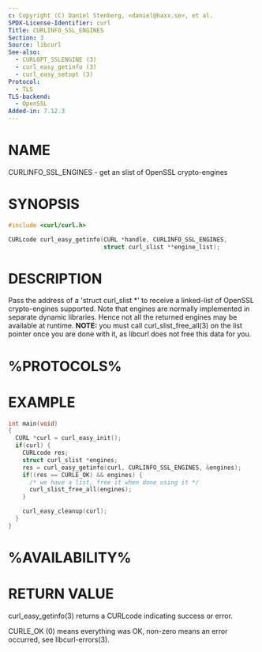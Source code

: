 ```yaml
---
c: Copyright (C) Daniel Stenberg, <daniel@haxx.se>, et al.
SPDX-License-Identifier: curl
Title: CURLINFO_SSL_ENGINES
Section: 3
Source: libcurl
See-also:
  - CURLOPT_SSLENGINE (3)
  - curl_easy_getinfo (3)
  - curl_easy_setopt (3)
Protocol:
  - TLS
TLS-backend:
  - OpenSSL
Added-in: 7.12.3
---
```


# NAME

CURLINFO_SSL_ENGINES - get an slist of OpenSSL crypto-engines

# SYNOPSIS

~~~c
#include <curl/curl.h>

CURLcode curl_easy_getinfo(CURL *handle, CURLINFO_SSL_ENGINES,
                           struct curl_slist **engine_list);
~~~

# DESCRIPTION

Pass the address of a 'struct curl_slist *' to receive a linked-list of
OpenSSL crypto-engines supported. Note that engines are normally implemented
in separate dynamic libraries. Hence not all the returned engines may be
available at runtime. **NOTE:** you must call curl_slist_free_all(3)
on the list pointer once you are done with it, as libcurl does not free this
data for you.

# %PROTOCOLS%

# EXAMPLE

~~~c
int main(void)
{
  CURL *curl = curl_easy_init();
  if(curl) {
    CURLcode res;
    struct curl_slist *engines;
    res = curl_easy_getinfo(curl, CURLINFO_SSL_ENGINES, &engines);
    if((res == CURLE_OK) && engines) {
      /* we have a list, free it when done using it */
      curl_slist_free_all(engines);
    }

    curl_easy_cleanup(curl);
  }
}
~~~

# %AVAILABILITY%

# RETURN VALUE

curl_easy_getinfo(3) returns a CURLcode indicating success or error.

CURLE_OK (0) means everything was OK, non-zero means an error occurred, see
libcurl-errors(3).
